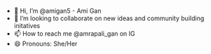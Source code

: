- 👋 Hi, I’m @amigan5 - Ami Gan
- 💞️ I’m looking to collaborate on new ideas and community building initatives 
- 📫 How to reach me @amrapali_gan on IG
- 😄 Pronouns: She/Her

<!---
amigan5/amigan5 is a ✨ special ✨ repository because its `README.md` (this file) appears on your GitHub profile.
You can click the Preview link to take a look at your changes.
--->

